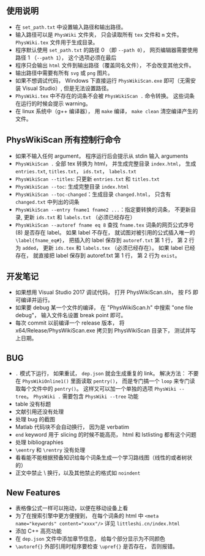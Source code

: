 ## 使用说明
* 在 `set_path.txt` 中设置输入路径和输出路径。
* 输入路径可以是 `PhysWiki` 文件夹， 只会读取所有 `tex` 文件和 `m` 文件。 `PhysWiki.tex` 文件用于生成目录。
* 程序默认使用 `set_path.txt` 的路径 0 （即 `--path 0`）， 网页编辑器需要使用路径 1 （`--path 1`）， 这个选项必须在最后
* 程序只会输出 `html` 文件到输出路径（覆盖同名文件）， 不会改变其他文件。
* 输出路径中需要有所有 `svg` 或 `png` 图片。
* 如果不想调试代码， Windows 下直接运行 `PhysWikiScan.exe` 即可（无需安装 Visual Studio）, 但是无法设置路径。
* `PhysWiki.tex` 中不存在的词条不会被 `PhysWikiScan .` 命令转换。 这些词条在运行的时候会提示 warning。
* 在 linux 系统中（g++ 编译器）， 用 `make` 编译， `make clean` 清空编译产生的文件。

## PhysWikiScan 所有控制行命令
* 如果不输入任何 argument， 程序运行后会提示从 stdin 输入 arguments
* `PhysWikiScan .` 全部 tex 转换为 html， 并生成完整目录 `index.html`， 生成 `entries.txt`, `titles.txt`， `ids.txt`， `labels.txt`
* `PhysWikiScan --titles`: 只更新 `entries.txt` 和 `titles.txt`
* `PhysWikiScan --toc`: 生成完整目录 `index.html`
* `PhysWikiScan --toc-changed`：生成目录 `changed.html`， 只含有 `changed.txt` 中列出的词条
* `PhysWikiScan --entry fname1 fname2 ...`：指定要转换的词条， 不更新目录, 更新 `ids.txt` 和 `labels.txt` （必须已经存在）
* `PhysWikiScan --autoref fname eq 8` 查找 `fname.tex` 词条的网页公式序号 (8) 是否存在 label。 如果 label 不存在， 就试图对被引用的公式插入唯一的 `\label{fname_eq#}`， 把插入的 label 保存到 `autoref.txt` 第 1 行， 第 2 行为 `added`， 更新 `ids.tex` 和 `labels.tex` （必须已经存在）。 如果 label 已经存在， 就直接把 label 保存到 autoref.txt 第 1 行， 第 2 行为 `exist`。 

## 开发笔记
* 如果想用 Visual Studio 2017 调试代码， 打开 PhysWikiScan.sln， 按 F5 即可编译并运行。
* 如果要 debug 某一个文件的编译， 在 "PhysWikiScan.h" 中搜索 "one file debug"， 输入文件名设置 break point 即可。
* 每次 commit 以前编译一个 release 版本， 将 x64/Release/PhysWikiScan.exe 拷贝到 PhysWikiScan 目录下， 测试并写上日期。

## BUG
* `.` 模式下运行， 如果重试， `dep.json` 就会生成重复的 link。 解决方法： 不要在 `PhysWikiOnline1()` 里面读取 `pentry()`， 而是专门搞一个 `loop` 来专门读取每个文件中的 `pentry()`。 这样又可以加一个单独的选项 `PhysWiki --tree`。 `PhysWiki .` 需要包含 `PhysWiki --tree` 功能
* table 没有标题
* 文献引用还没有处理
* 处理 bug 的截图
* Matlab 代码块不会自动换行， 因为是 verbatim
* `end` keyword 用于 slicing 的时候不能高亮， html 和 lstlisting 都有这个问题
* 处理 bibliographies
* `\eentry` 和 `\rentry` 没有处理
* 看看能不能根据预备知识给每个词条生成一个学习路线图（线性的或者树状的）
* 正文中禁止 \\ 换行，以及其他禁止的格式如 `noindent`

## New Features
* 表格像公式一样可以拖动，以便在移动设备上看
* 为了在搜索引擎中更方便搜到， 在每个词条的 html 中 `<meta name="keywords" content="xxxx"/>` 详见 `littleshi.cn/index.html`
* 添加 C++ 高亮功能
* 在 `dep.json` 文件中添加章节信息， 给每个部分显示为不同颜色
* `\autoref{}` 外部引用时程序要检查 `\upref{}` 是否存在， 否则报错。
